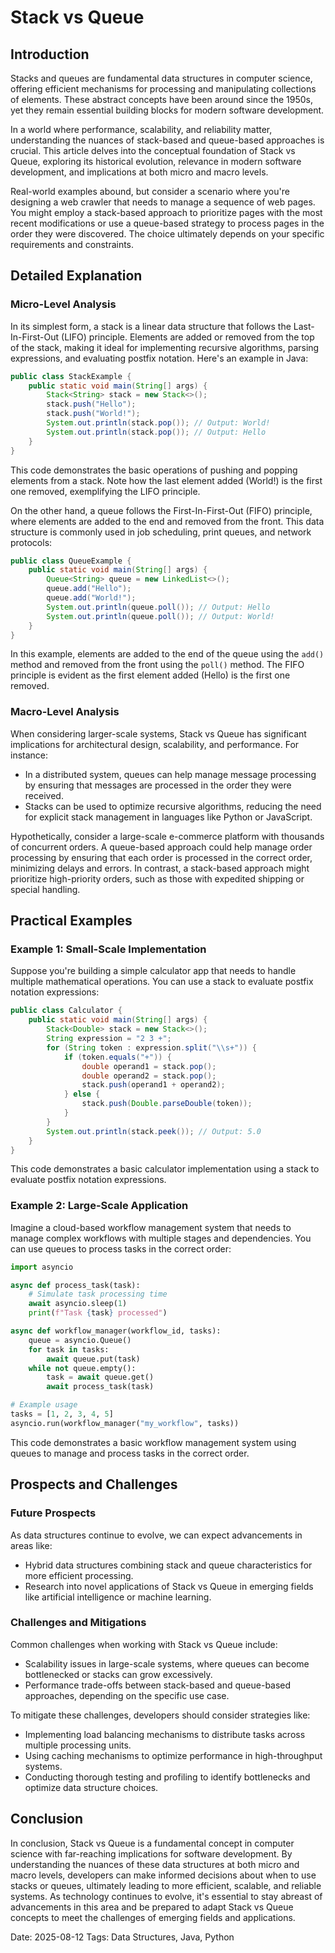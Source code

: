 # Stack vs Queue
## Introduction
Stacks and queues are fundamental data structures in computer science, offering efficient mechanisms for processing and manipulating collections of elements. These abstract concepts have been around since the 1950s, yet they remain essential building blocks for modern software development.

In a world where performance, scalability, and reliability matter, understanding the nuances of stack-based and queue-based approaches is crucial. This article delves into the conceptual foundation of Stack vs Queue, exploring its historical evolution, relevance in modern software development, and implications at both micro and macro levels.

Real-world examples abound, but consider a scenario where you're designing a web crawler that needs to manage a sequence of web pages. You might employ a stack-based approach to prioritize pages with the most recent modifications or use a queue-based strategy to process pages in the order they were discovered. The choice ultimately depends on your specific requirements and constraints.

## Detailed Explanation
### Micro-Level Analysis
In its simplest form, a stack is a linear data structure that follows the Last-In-First-Out (LIFO) principle. Elements are added or removed from the top of the stack, making it ideal for implementing recursive algorithms, parsing expressions, and evaluating postfix notation. Here's an example in Java:
```java
public class StackExample {
    public static void main(String[] args) {
        Stack<String> stack = new Stack<>();
        stack.push("Hello");
        stack.push("World!");
        System.out.println(stack.pop()); // Output: World!
        System.out.println(stack.pop()); // Output: Hello
    }
}
```
This code demonstrates the basic operations of pushing and popping elements from a stack. Note how the last element added (World!) is the first one removed, exemplifying the LIFO principle.

On the other hand, a queue follows the First-In-First-Out (FIFO) principle, where elements are added to the end and removed from the front. This data structure is commonly used in job scheduling, print queues, and network protocols:
```java
public class QueueExample {
    public static void main(String[] args) {
        Queue<String> queue = new LinkedList<>();
        queue.add("Hello");
        queue.add("World!");
        System.out.println(queue.poll()); // Output: Hello
        System.out.println(queue.poll()); // Output: World!
    }
}
```
In this example, elements are added to the end of the queue using the `add()` method and removed from the front using the `poll()` method. The FIFO principle is evident as the first element added (Hello) is the first one removed.

### Macro-Level Analysis
When considering larger-scale systems, Stack vs Queue has significant implications for architectural design, scalability, and performance. For instance:

* In a distributed system, queues can help manage message processing by ensuring that messages are processed in the order they were received.
* Stacks can be used to optimize recursive algorithms, reducing the need for explicit stack management in languages like Python or JavaScript.

Hypothetically, consider a large-scale e-commerce platform with thousands of concurrent orders. A queue-based approach could help manage order processing by ensuring that each order is processed in the correct order, minimizing delays and errors. In contrast, a stack-based approach might prioritize high-priority orders, such as those with expedited shipping or special handling.

## Practical Examples
### Example 1: Small-Scale Implementation
Suppose you're building a simple calculator app that needs to handle multiple mathematical operations. You can use a stack to evaluate postfix notation expressions:
```java
public class Calculator {
    public static void main(String[] args) {
        Stack<Double> stack = new Stack<>();
        String expression = "2 3 +";
        for (String token : expression.split("\\s+")) {
            if (token.equals("+")) {
                double operand1 = stack.pop();
                double operand2 = stack.pop();
                stack.push(operand1 + operand2);
            } else {
                stack.push(Double.parseDouble(token));
            }
        }
        System.out.println(stack.peek()); // Output: 5.0
    }
}
```
This code demonstrates a basic calculator implementation using a stack to evaluate postfix notation expressions.

### Example 2: Large-Scale Application
Imagine a cloud-based workflow management system that needs to manage complex workflows with multiple stages and dependencies. You can use queues to process tasks in the correct order:
```python
import asyncio

async def process_task(task):
    # Simulate task processing time
    await asyncio.sleep(1)
    print(f"Task {task} processed")

async def workflow_manager(workflow_id, tasks):
    queue = asyncio.Queue()
    for task in tasks:
        await queue.put(task)
    while not queue.empty():
        task = await queue.get()
        await process_task(task)

# Example usage
tasks = [1, 2, 3, 4, 5]
asyncio.run(workflow_manager("my_workflow", tasks))
```
This code demonstrates a basic workflow management system using queues to manage and process tasks in the correct order.

## Prospects and Challenges
### Future Prospects

As data structures continue to evolve, we can expect advancements in areas like:

* Hybrid data structures combining stack and queue characteristics for more efficient processing.
* Research into novel applications of Stack vs Queue in emerging fields like artificial intelligence or machine learning.

### Challenges and Mitigations

Common challenges when working with Stack vs Queue include:

* Scalability issues in large-scale systems, where queues can become bottlenecked or stacks can grow excessively.
* Performance trade-offs between stack-based and queue-based approaches, depending on the specific use case.

To mitigate these challenges, developers should consider strategies like:

* Implementing load balancing mechanisms to distribute tasks across multiple processing units.
* Using caching mechanisms to optimize performance in high-throughput systems.
* Conducting thorough testing and profiling to identify bottlenecks and optimize data structure choices.

## Conclusion
In conclusion, Stack vs Queue is a fundamental concept in computer science with far-reaching implications for software development. By understanding the nuances of these data structures at both micro and macro levels, developers can make informed decisions about when to use stacks or queues, ultimately leading to more efficient, scalable, and reliable systems. As technology continues to evolve, it's essential to stay abreast of advancements in this area and be prepared to adapt Stack vs Queue concepts to meet the challenges of emerging fields and applications.

Date: 2025-08-12
Tags: Data Structures, Java, Python